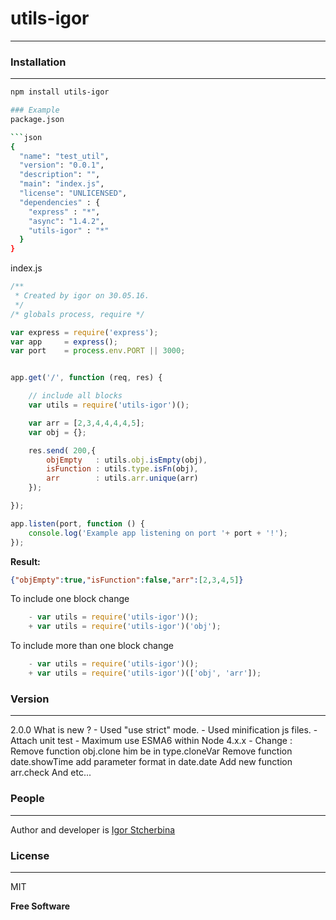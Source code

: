 # utils-igor
----
### Installation
----

```bash
npm install utils-igor

### Example
package.json

```json
{
  "name": "test_util",
  "version": "0.0.1",
  "description": "",
  "main": "index.js",
  "license": "UNLICENSED",
  "dependencies" : {
    "express" : "*",
    "async": "1.4.2",
    "utils-igor" : "*"
  }
}
```

index.js
``` js
/**
 * Created by igor on 30.05.16.
 */
/* globals process, require */

var express = require('express');
var app     = express();
var port    = process.env.PORT || 3000;


app.get('/', function (req, res) {

	// include all blocks
	var utils = require('utils-igor')();

	var arr = [2,3,4,4,4,4,5];
	var obj = {};

	res.send( 200,{
		objEmpty   : utils.obj.isEmpty(obj),
		isFunction : utils.type.isFn(obj),
		arr        : utils.arr.unique(arr)
	});

});

app.listen(port, function () {
	console.log('Example app listening on port '+ port + '!');
});
```

**Result:**
``` json
{"objEmpty":true,"isFunction":false,"arr":[2,3,4,5]}
```

To include one block change
``` js
	- var utils = require('utils-igor')();
	+ var utils = require('utils-igor')('obj');
```
To include more than one block change
``` js
	- var utils = require('utils-igor')();
	+ var utils = require('utils-igor')(['obj', 'arr']);
```

### Version
----
2.0.0
What is new ?
	- Used "use strict" mode.
	- Used minification js files.
	- Attach unit test
	- Maximum use ESMA6 within Node 4.x.x
	- Change :
	    Remove function obj.clone him be in type.cloneVar
	    Remove function date.showTime add parameter format in date.date
	    Add new function arr.check
	    And etc...




### People
----
Author and developer is [Igor Stcherbina](https://github.com/eagle7410)

### License
----
MIT

**Free Software**
